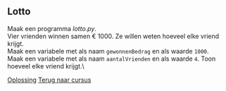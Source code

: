 ## Lotto

Maak een programma _lotto.py_.\
Vier vrienden winnen samen € 1000. Ze willen weten hoeveel elke vriend
krijgt.\
Maak een variabele met als naam `gewonnenBedrag` en als waarde `1000`.\
Maak een variabele met als naam `aantalVrienden` en als waarde `4`. Toon
hoeveel elke vriend krijgt.\

[Oplossing](/oplossingen/lotto.html)
[Terug naar cursus](/06_variabelen.html)